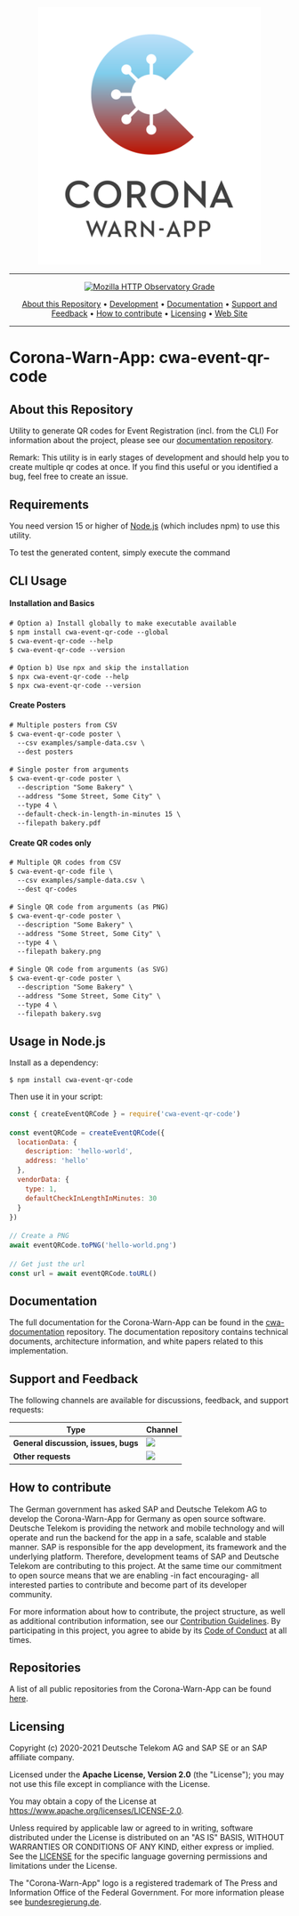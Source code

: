 <p align="center">
 <a href="https://www.coronawarn.app/en/"><img src="https://raw.githubusercontent.com/corona-warn-app/cwa-documentation/master/images/CWA_title.png" width="400"></a>
</p>

<hr />

<p align="center">
    <a href="https://observatory.mozilla.org/analyze/coronawarn.app" title="Latest Results"><img src="https://img.shields.io/mozilla-observatory/grade/coronawarn.app" alt="Mozilla HTTP Observatory Grade"></a>
</p>
<p align="center">
    <a href="#about-this-repository">About this Repository</a> •
    <a href="#development">Development</a> •
    <a href="#documentation">Documentation</a> •
    <a href="#support-and-feedback">Support and Feedback</a> •
    <a href="#how-to-contribute">How to contribute</a> •
    <a href="#licensing">Licensing</a> •
    <a href="https://www.coronawarn.app/en/">Web Site</a>
</p>
<hr />

# Corona-Warn-App: cwa-event-qr-code

## About this Repository

Utility to generate QR codes for Event Registration (incl. from the CLI) For information about the project, please see our [documentation repository](https://github.com/corona-warn-app/cwa-documentation).

Remark: This utility is in early stages of development and should help you to create multiple qr codes at once. If you find this useful or you identified a bug, feel free to create an issue.

## Requirements

You need version 15 or higher of [Node.js](https://nodejs.org/en/) (which includes npm) to use this utility.

To test the generated content, simply execute the command

## CLI Usage

#### Installation and Basics

```shell
# Option a) Install globally to make executable available
$ npm install cwa-event-qr-code --global
$ cwa-event-qr-code --help
$ cwa-event-qr-code --version

# Option b) Use npx and skip the installation
$ npx cwa-event-qr-code --help
$ npx cwa-event-qr-code --version
```

#### Create Posters

```shell
# Multiple posters from CSV
$ cwa-event-qr-code poster \
  --csv examples/sample-data.csv \
  --dest posters

# Single poster from arguments
$ cwa-event-qr-code poster \
  --description "Some Bakery" \
  --address "Some Street, Some City" \
  --type 4 \
  --default-check-in-length-in-minutes 15 \
  --filepath bakery.pdf
```

#### Create QR codes only

```shell
# Multiple QR codes from CSV
$ cwa-event-qr-code file \
  --csv examples/sample-data.csv \
  --dest qr-codes

# Single QR code from arguments (as PNG)
$ cwa-event-qr-code poster \
  --description "Some Bakery" \
  --address "Some Street, Some City" \
  --type 4 \
  --filepath bakery.png

# Single QR code from arguments (as SVG)
$ cwa-event-qr-code poster \
  --description "Some Bakery" \
  --address "Some Street, Some City" \
  --type 4 \
  --filepath bakery.svg
```

## Usage in Node.js

Install as a dependency:

```shell
$ npm install cwa-event-qr-code
```

Then use it in your script:

```javascript
const { createEventQRCode } = require('cwa-event-qr-code')

const eventQRCode = createEventQRCode({
  locationData: {
    description: 'hello-world',
    address: 'hello'
  },
  vendorData: {
    type: 1,
    defaultCheckInLengthInMinutes: 30
  }
})

// Create a PNG
await eventQRCode.toPNG('hello-world.png')

// Get just the url
const url = await eventQRCode.toURL()
```

## Documentation

The full documentation for the Corona-Warn-App can be found in the [cwa-documentation](https://github.com/corona-warn-app/cwa-documentation) repository. The documentation repository contains technical documents, architecture information, and white papers related to this implementation.

## Support and Feedback

The following channels are available for discussions, feedback, and support requests:

| Type                     | Channel                                                |
| ------------------------ | ------------------------------------------------------ |
| **General discussion, issues, bugs**   | <a href="https://github.com/corona-warn-app/cwa-event-qr-code/issues/new/choose" title="General Discussion"><img src="https://img.shields.io/github/issues/corona-warn-app/cwa-event-qr-code/question.svg?style=flat-square"></a> </a>   |
| **Other requests**    | <a href="mailto:corona-warn-app.opensource@sap.com" title="Email CWA Team"><img src="https://img.shields.io/badge/email-CWA%20team-green?logo=mail.ru&style=flat-square&logoColor=white"></a> |

## How to contribute

The German government has asked SAP and Deutsche Telekom AG to develop the Corona-Warn-App for Germany as open source software. Deutsche Telekom is providing the network and mobile technology and will operate and run the backend for the app in a safe, scalable and stable manner. SAP is responsible for the app development, its framework and the underlying platform. Therefore, development teams of SAP and Deutsche Telekom are contributing to this project. At the same time our commitment to open source means that we are enabling -in fact encouraging- all interested parties to contribute and become part of its developer community.

For more information about how to contribute, the project structure, as well as additional contribution information, see our [Contribution Guidelines](./CONTRIBUTING.md). By participating in this project, you agree to abide by its [Code of Conduct](./CODE_OF_CONDUCT.md) at all times.

## Repositories

A list of all public repositories from the Corona-Warn-App can be found [here](https://github.com/corona-warn-app/cwa-documentation/blob/master/README.md#repositories).

## Licensing

Copyright (c) 2020-2021 Deutsche Telekom AG and SAP SE or an SAP affiliate company.

Licensed under the **Apache License, Version 2.0** (the "License"); you may not use this file except in compliance with the License.

You may obtain a copy of the License at https://www.apache.org/licenses/LICENSE-2.0.

Unless required by applicable law or agreed to in writing, software distributed under the License is distributed on an "AS IS" BASIS, WITHOUT WARRANTIES OR CONDITIONS OF ANY KIND, either express or implied. See the [LICENSE](./LICENSE) for the specific language governing permissions and limitations under the License.

The "Corona-Warn-App" logo is a registered trademark of The Press and Information Office of the Federal Government. For more information please see [bundesregierung.de](https://www.bundesregierung.de/breg-en/federal-government/federal-press-office).
